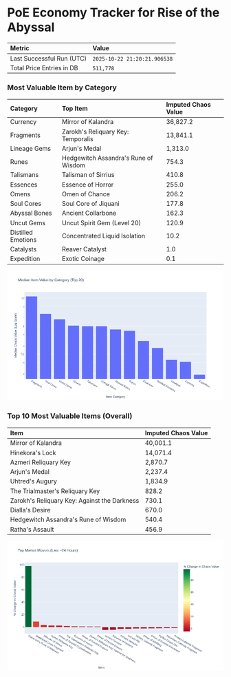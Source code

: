# PoE Economy Tracker for Rise of the Abyssal

<!-- START_MAINTENANCE -->
| Metric | Value |
|:---|:---|
| Last Successful Run (UTC) | `2025-10-22 21:20:21.906538` |
| Total Price Entries in DB | `511,778` |

<!-- END_MAINTENANCE -->

<!-- START_DATAFRAME_DEBUG -->
<!-- END_DATAFRAME_DEBUG -->

<!-- START_CATEGORY_ANALYSIS -->
### Most Valuable Item by Category
| Category | Top Item | Imputed Chaos Value |
| :--- | :--- | :--- |
| Currency | Mirror of Kalandra | 36,827.2 |
| Fragments | Zarokh's Reliquary Key: Temporalis | 13,841.1 |
| Lineage Gems | Arjun's Medal | 1,313.0 |
| Runes | Hedgewitch Assandra's Rune of Wisdom | 754.3 |
| Talismans | Talisman of Sirrius | 410.8 |
| Essences | Essence of Horror | 255.0 |
| Omens | Omen of Chance | 206.2 |
| Soul Cores | Soul Core of Jiquani | 177.8 |
| Abyssal Bones | Ancient Collarbone | 162.3 |
| Uncut Gems | Uncut Spirit Gem (Level 20) | 120.9 |
| Distilled Emotions | Concentrated Liquid Isolation | 10.2 |
| Catalysts | Reaver Catalyst | 1.0 |
| Expedition | Exotic Coinage | 0.1 |


![Category Analysis Chart](charts/category_analysis.png)
<!-- END_ANALYSIS -->

<!-- START_ANALYSIS -->
### Top 10 Most Valuable Items (Overall)
| Item | Imputed Chaos Value |
| :--- | :--- |
| Mirror of Kalandra | 40,001.1 |
| Hinekora's Lock | 14,071.4 |
| Azmeri Reliquary Key | 2,870.7 |
| Arjun's Medal | 2,237.4 |
| Uhtred's Augury | 1,834.9 |
| The Trialmaster's Reliquary Key | 828.2 |
| Zarokh's Reliquary Key: Against the Darkness | 730.1 |
| Dialla's Desire | 670.0 |
| Hedgewitch Assandra's Rune of Wisdom | 540.4 |
| Ratha's Assault | 456.9 |


![Market Movers Chart](charts/market_movers.png)
<!-- END_ANALYSIS -->
